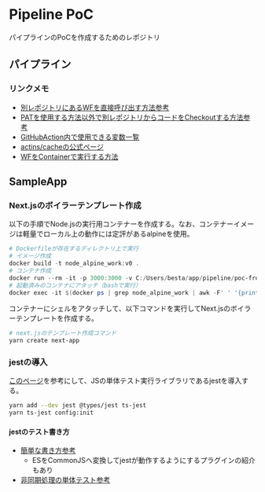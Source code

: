 # Pipeline PoC
パイプラインのPoCを作成するためのレポジトリ

## パイプライン

### リンクメモ

- [別レポジトリにあるWFを直接呼び出す方法参考](https://zenn.dev/jerome/articles/cc07ad73e017ad)
- [PATを使用する方法以外で別レポジトリからコードをCheckoutする方法参考](https://caddi.tech/archives/3737)
- [GitHubAction内で使用できる変数一覧](https://docs.github.com/en/actions/learn-github-actions/contexts)
- [actins/cacheの公式ページ](https://github.com/actions/cache)
- [WFをContainerで実行する方法](https://docs.github.com/ja/actions/using-jobs/running-jobs-in-a-container)

## SampleApp

### Next.jsのボイラーテンプレート作成

以下の手順でNode.jsの実行用コンテナーを作成する。なお、コンテナーイメージは軽量でローカル上の動作には定評があるalpineを使用。

```powershell
# Dockerfileが存在するディレクトリ上で実行
# イメージ作成
docker build -t node_alpine_work:v0 .
# コンテナ作成
docker run --rm -it -p 3000:3000 -v C:/Users/besta/app/pipeline/poc-frontend-app:/usr/src/app node_alpine_work:v0 sh
# 起動済みのコンテナにアタッチ（bashで実行）
docker exec -it $(docker ps | grep node_alpine_work | awk -F' ' '{print $1}') sh
```

コンテナーにシェルをアタッチして、以下コマンドを実行してNext.jsのボイラーテンプレートを作成する。

```bash
# next.jsのテンプレート作成コマンド
yarn create next-app
```

### jestの導入

[このページ](https://qiita.com/mktu/items/d36416baba155dfecc00)を参考にして、JSの単体テスト実行ライブラリであるjestを導入する。

```bash
yarn add --dev jest @types/jest ts-jest
yarn ts-jest config:init
```

#### jestのテスト書き方

- [簡単な書き方参考](https://qiita.com/hogesuke_1/items/8da7b63ff1d420b4253f)
    - ESをCommonJSへ変換してjestが動作するようにするプラグインの紹介もあり
- [非同期処理の単体テスト参考](https://jestjs.io/docs/tutorial-async)